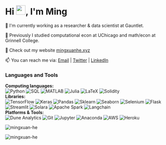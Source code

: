 # Hi <img src="https://raw.githubusercontent.com/MartinHeinz/MartinHeinz/master/wave.gif" width="30px">, I'm Ming

🔭 I'm currently working as a researcher & data scientist at Gauntlet.

📖 Previously I studied computational econ at UChicago and math/econ at Grinnell College.

🌌 Check out my website [mingxuanhe.xyz](https://www.mingxuanhe.xyz)

📫 You can reach me via: [Email](mailto:he.mingxuan527@gmail.com) | [Twitter](https://twitter.com/mingxdynasty) | [LinkedIn](https://linkedin.com/in/mingxuanhe)


### Languages and Tools
**Computing languages:**  
![Python](https://img.shields.io/badge/-Python-000?&logo=Python)
![SQL](https://img.shields.io/badge/-SQL-000?&logo=MySQL)
![MATLAB](https://img.shields.io/badge/-MATLAB-000?)
![Julia](https://img.shields.io/badge/-Julia-000?&logo=Julia)
![LaTeX](https://img.shields.io/badge/-LaTeX-000?&logo=LaTeX)
![Solidity](https://img.shields.io/badge/-Solidity-000?&logo=Solidity)  
**Libraries:**  
![TensorFlow](https://img.shields.io/badge/-TensorFlow-000?&logo=tensorflow)
![Keras](https://img.shields.io/badge/-Keras-000?&logo=keras)
![Pandas](https://img.shields.io/badge/-Pandas-000?&logo=Pandas)
![Sklearn](https://img.shields.io/badge/-Sklearn-000?&logo=scikit-learn)
![Seaborn](https://img.shields.io/badge/-Seaborn-000?&logo=Seaborn)
![Selenium](https://img.shields.io/badge/-Selenium-000?&logo=Selenium)
![Flask](https://img.shields.io/badge/-Flask-000?&logo=Flask)
![Streamlit](https://img.shields.io/badge/-Streamlit-000?&logo=streamlit)
![Solara](https://img.shields.io/badge/-Solara-000?)
![Apache Spark](https://img.shields.io/badge/-Apache_Spark-000?&logo=Apache-Spark)
![Langchain](https://img.shields.io/badge/-langchain-000??&logo=langchain)  
**Platforms & Tools:**  
![Dune Analytics](https://img.shields.io/badge/-Dune_Analytics-000?)
![Git](https://img.shields.io/badge/-Git-000?&logo=Git)
![Jupyter](https://img.shields.io/badge/-Jupyter-000?&logo=Jupyter)
![Anaconda](https://img.shields.io/badge/-Anaconda-000?&logo=Anaconda)
![AWS](https://img.shields.io/badge/-AWS-000?&logo=Amazon-AWS)
![Heroku](https://img.shields.io/badge/-Heroku-000?&logo=Heroku)

<p><img align="center" src="https://github-readme-stats.vercel.app/api/top-langs?username=mingxuan-he&show_icons=true&locale=en&layout=compact" alt="mingxuan-he" /></p>

<p><img align="center" src="https://github-readme-stats.vercel.app/api/wakatime?username=mingxuanh&layout=compact&custom_title=Coding%20Time%20(since%2007/20/2023)" alt="mingxuan-he" /></p>
